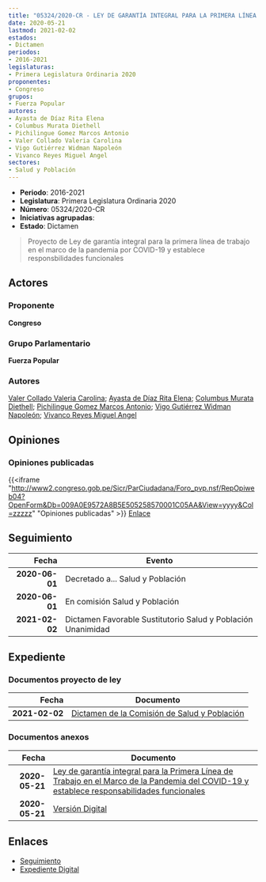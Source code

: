 ```yaml
---
title: "05324/2020-CR - LEY DE GARANTÍA INTEGRAL PARA LA PRIMERA LÍNEA DE TRABAJO EN EL MARCO DE LA PANDEMIA POR EL COVID-19 Y ESTABLECE RESPONSABILIDADES FUNCIONALES"
date: 2020-05-21
lastmod: 2021-02-02
estados:
- Dictamen
periodos:
- 2016-2021
legislaturas:
- Primera Legislatura Ordinaria 2020
proponentes:
- Congreso
grupos:
- Fuerza Popular
autores:
- Ayasta de Díaz Rita Elena
- Columbus Murata Diethell
- Pichilingue Gomez Marcos Antonio
- Valer Collado Valeria Carolina
- Vigo Gutiérrez Widman Napoleón
- Vivanco Reyes Miguel Angel
sectores:
- Salud y Población
---
```

- **Periodo**: 2016-2021
- **Legislatura**: Primera Legislatura Ordinaria 2020
- **Número**: 05324/2020-CR
- **Iniciativas agrupadas**: 
- **Estado**: Dictamen

> Proyecto de Ley de garantía integral para la primera línea de trabajo en el marco de la pandemia por COVID-19 y establece responsbilidades funcionales


## Actores

### Proponente

**Congreso**

### Grupo Parlamentario

**Fuerza Popular**

### Autores

[Valer Collado Valeria Carolina](mailto:mailto:vvaler@congreso.gob.pe); [Ayasta de Díaz Rita Elena](mailto:mailto:rayasta@congreso.gob.pe); [Columbus Murata Diethell](mailto:mailto:dcolumbus@congreso.gob.pe); [Pichilingue Gomez Marcos Antonio](mailto:mailto:mpichilingue@congreso.gob.pe); [Vigo Gutiérrez Widman Napoleón](mailto:mailto:wvigo@congreso.gob.pe); [Vivanco Reyes Miguel Angel](mailto:mailto:mvivanco@congreso.gob.pe)

## Opiniones

### Opiniones publicadas

{{<iframe "http://www2.congreso.gob.pe/Sicr/ParCiudadana/Foro_pvp.nsf/RepOpiweb04?OpenForm&Db=009A0E9572A8B5E505258570001C05AA&View=yyyy&Col=zzzzz" "Opiniones publicadas" >}}
[Enlace](http://www2.congreso.gob.pe/Sicr/ParCiudadana/Foro_pvp.nsf/RepOpiweb04?OpenForm&Db=009A0E9572A8B5E505258570001C05AA&View=yyyy&Col=zzzzz)


## Seguimiento

| Fecha | Evento |
|------:|--------|
| **2020-06-01** | Decretado a... Salud y Población |
| **2020-06-01** | En comisión Salud y Población |
| **2021-02-02** | Dictamen Favorable Sustitutorio Salud y Población Unanimidad |

## Expediente

### Documentos proyecto de ley

| Fecha | Documento |
|------:|-----------|
| **2021-02-02** | [Dictamen de la Comisión de Salud y Población](https://leyes.congreso.gob.pe/Documentos/2016_2021/Dictamenes/Proyectos_de_Ley/05324DC21MAY20210202.pdf) |

### Documentos anexos

| Fecha | Documento |
|------:|-----------|
| **2020-05-21** | [Ley de garantía integral para la Primera Línea de Trabajo en el Marco de la Pandemia del COVID-19 y establece responsabilidades funcionales](http://www.leyes.congreso.gob.pe/Documentos/2016_2021/Proyectos_de_Ley_y_de_Resoluciones_Legislativas/PL05324-20200521.pdf) |
| **2020-05-21** | [Versión Digital](http://www.leyes.congreso.gob.pe/Documentos/2016_2021/Proyectos_de_Ley_y_de_Resoluciones_Legislativas/Proyectos_Firmas_digitales/PL05324.pdf) |

## Enlaces

- [Seguimiento](http://www2.congreso.gob.pe/Sicr/TraDocEstProc/CLProLey2016.nsf/f7fff46988ca05b1052578e100829cc7/2e2c8a48e00d194805258570005ac075?OpenDocument)
- [Expediente Digital](http://www2.congreso.gob.pe/Sicr/TraDocEstProc/Expvirt_2011.nsf/visbusqptramdoc1621/05324?opendocument)

